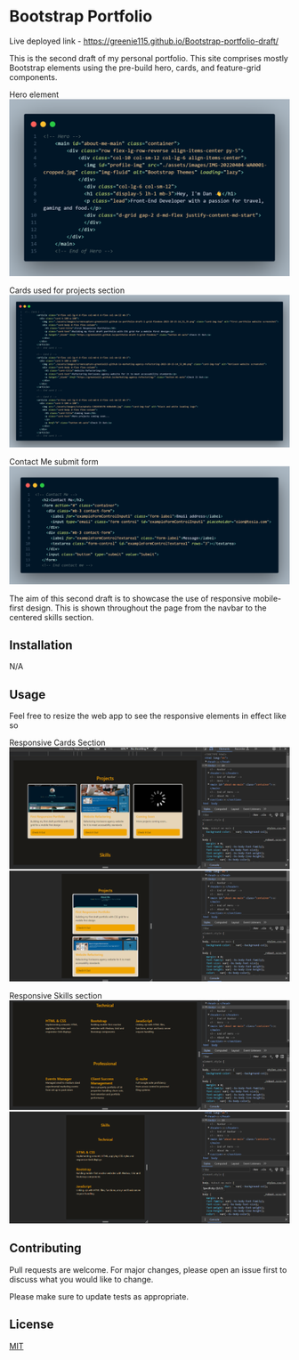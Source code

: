 # Bootstrap Portfolio

Live deployed link - https://greenie115.github.io/Bootstrap-portfolio-draft/

This is the second draft of my personal portfolio. This site comprises mostly Bootstrap elements using the pre-build hero, cards, and feature-grid components. 

Hero element
![hero bootstrap element used](./assets/images/hero-element.png)

Cards used for projects section
![Cards used for project section](./assets/images/card-elements.png)

Contact Me submit form 
![Submission form](./assets/images/submition-form.png)

The aim of this second draft is to showcase the use of responsive mobile-first design. This is shown throughout the page from the navbar to the centered skills section. 

## Installation
N/A 
## Usage

Feel free to resize the web app to see the responsive elements in effect like so

Responsive Cards Section
![large screen cards](./assets/images/Screenshot%202023-10-18%20171727.png)
![Small screen cards](./assets/images/Screenshot%202023-10-18%20171740.png)


Responsive Skills section
![Large screen skill section](./assets/images/Screenshot%202023-10-18%20171754.png)
![Small screen SKill section](./assets/images/Screenshot%202023-10-18%20171807.png)
## Contributing

Pull requests are welcome. For major changes, please open an issue first
to discuss what you would like to change.

Please make sure to update tests as appropriate.

## License

[MIT](https://choosealicense.com/licenses/mit/)